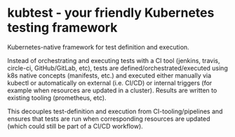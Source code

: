 # kubtest - your friendly Kubernetes testing framework

Kubernetes-native framework for test definition and execution. 

Instead of orchestrating and executing tests with a CI tool (jenkins, travis, circle-ci, GitHub/GitLab, etc),
tests are defined/orchestrated/executed using k8s native concepts (manifests, etc.) and executed either manually via kubectl 
or automatically on external (i.e. CI/CD) or internal triggers (for example when resources are updated in a cluster). 
Results are written to existing tooling (prometheus, etc). 

This decouples test-definition and execution from CI-tooling/pipelines and ensures that tests are run when 
corresponding resources are updated (which could still be part of a CI/CD workflow). 
